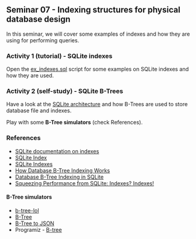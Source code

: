 ## Seminar 07 - Indexing structures for physical database design

In this seminar, we will cover some examples of indexes and how they are using for performing queries.

### Activity 1 (tutorial) - SQLite indexes

Open the [ex_indexes.sql](./ex_indexes.sql) script for some examples on SQLite indexes and how they are used.

### Activity 2 (self-study) - SQLite B-Trees

Have a look at the [SQLite architecture](https://www.sqlite.org/arch.htm) and how B-Trees are used to store database file and indexes.

Play with some **B-Tree simulators** (check References).

### References

- [SQLite documentation on indexes](https://www.sqlite.org/lang_createindex.html)
- [SQLite Index](https://www.sqlitetutorial.net/sqlite-index/)
- [SQLite Indexes](https://www.tutlane.com/tutorial/sqlite/sqlite-indexes)
- [How Database B-Tree Indexing Works](https://dzone.com/articles/database-btree-indexing-in-sqlite)
- [Database B-Tree Indexing in SQLite](https://medium.com/technology-in-essence/database-btree-indexing-in-sqlite-d5144cb2850b)
- [Squeezing Performance from SQLite: Indexes? Indexes!](https://medium.com/@JasonWyatt/squeezing-performance-from-sqlite-indexes-indexes-c4e175f3c346)

#### B-Tree simulators

- [b-tree-lol](https://yangez.github.io/btree-js/)
- [B-Tree](https://www.cs.usfca.edu/~galles/visualization/BTree.html)
- [B-Tree to JSON](http://ysangkok.github.io/js-clrs-btree/btree.html)
- Programiz - [B-tree](https://www.programiz.com/dsa/b-tree)
